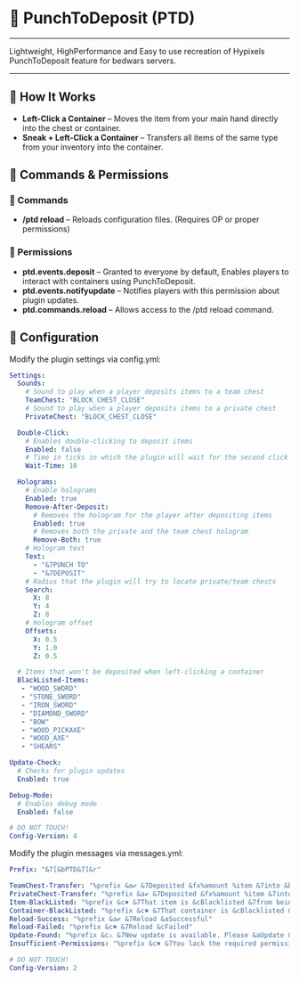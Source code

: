 # 🥊 PunchToDeposit (PTD)
***
Lightweight, HighPerformance and Easy to use recreation of Hypixels PunchToDeposit feature for bedwars servers.
***

## 🔹 How It Works

 - **Left-Click a Container** – Moves the item from your main hand directly into the chest or container.
 - **Sneak + Left-Click a Container** – Transfers all items of the same type from your inventory into the container.

## 🚀 Commands & Permissions
### 📜 Commands
 - **/ptd reload** – Reloads configuration files. (Requires OP or proper permissions)
### 🔑 Permissions
 - **ptd.events.deposit** – Granted to everyone by default, Enables players to interact with containers using PunchToDeposit.
 - **ptd.events.notifyupdate** – Notifies players with this permission about plugin updates.
 - **ptd.commands.reload** – Allows access to the /ptd reload command.

## 🔧 Configuration
Modify the plugin settings via config.yml:

```yaml
Settings:
  Sounds:
    # Sound to play when a player deposits items to a team chest
    TeamChest: "BLOCK_CHEST_CLOSE"
    # Sound to play when a player deposits items to a private chest
    PrivateChest: "BLOCK_CHEST_CLOSE"

  Double-Click:
    # Enables double-clicking to deposit items
    Enabled: false
    # Time in ticks in which the plugin will wait for the second click (20 ticks = 1 second)
    Wait-Time: 10

  Holograms:
    # Enable holograms
    Enabled: true
    Remove-After-Deposit:
      # Removes the hologram for the player after depositing items
      Enabled: true
      # Removes both the private and the team chest hologram
      Remove-Both: true
    # Hologram text
    Text:
      - "&7PUNCH TO"
      - "&7DEPOSIT"
    # Radius that the plugin will try to locate private/team chests
    Search:
      X: 8
      Y: 4
      Z: 8
    # Hologram offset
    Offsets:
      X: 0.5
      Y: 1.0
      Z: 0.5

  # Items that won't be deposited when left-clicking a container
  BlackListed-Items:
   - "WOOD_SWORD"
   - "STONE_SWORD"
   - "IRON_SWORD"
   - "DIAMOND_SWORD"
   - "BOW"
   - "WOOD_PICKAXE"
   - "WOOD_AXE"
   - "SHEARS"

Update-Check:
  # Checks for plugin updates
  Enabled: true

Debug-Mode:
  # Enables debug mode
  Enabled: false

# DO NOT TOUCH!
Config-Version: 4
```

Modify the plugin messages via messages.yml:
```yaml
Prefix: "&7[&bPTD&7]&r"

TeamChest-Transfer: "%prefix &a✔ &7Deposited &fx%amount %item &7into &bTeam Chest&7!"
PrivateChest-Transfer: "%prefix &a✔ &7Deposited &fx%amount %item &7into &dEnder Chest&7!"
Item-BlackListed: "%prefix &c✖ &7That item is &cBlacklisted &7from being deposited"
Container-BlackListed: "%prefix &c✖ &7That container is &cBlacklisted &7from accepting items as deposits"
Reload-Success: "%prefix &a✔ &7Reload &aSuccessful"
Reload-Failed: "%prefix &c✖ &7Reload &cFailed"
Update-Found: "%prefix &c⚠ &7New update is available. Please &aUpdate &7to the latest version."
Insufficient-Permissions: "%prefix &c✖ &7You lack the required permission: &c%permission"

# DO NOT TOUCH!
Config-Version: 2
```